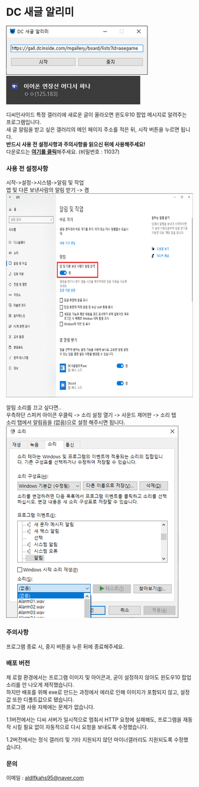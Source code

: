 # DC 새글 알리미

<img src="1.png" alt="프로그램 창"></img><br/>
<img src="2.png" alt="알림 예시"></img><br/>

디씨인사이드 특정 갤러리에 새로운 글이 올라오면 윈도우10 팝업 메시지로 알려주는 프로그램입니다.  
새 글 알림을 받고 싶은 갤러리의 메인 페이지 주소를 적은 뒤, 시작 버튼을 누르면 됩니다.  
__반드시 사용 전 설정사항과 주의사항을 읽으신 뒤에 사용해주세요!__  
다운로드는 [__여기를 클릭__](https://drive.google.com/file/d/16z8s6eKqwF9zGGfqx3blHSRZ3FkoLJiy/view?usp=sharing)해주세요.  (비밀번호 : 11037)  

### 사용 전 설정사항

시작->설정->시스템->알림 및 작업  
앱 및 다른 보낸사람의 알림 받기 -> 켬  
<img src="4.png" width="650px" height="550px" alt="알림 켜기"></img><br/>
  
알림 소리를 끄고 싶다면..  
우측하단 스피커 아이콘 우클릭 -> 소리 설정 열기 -> 사운드 제어판 -> 소리 탭  
소리 탭에서 알림음을 (없음)으로 설정 해주시면 됩니다.  
<img src="3.png" alt="소리 끄기"></img><br/>

### 주의사항

프로그램 종료 시, 중지 버튼을 누른 뒤에 종료해주세요.

### 배포 버전

제 로컬 환경에서는 프로그램 이미지 및 아이콘과, 굳이 설정하지 않아도 윈도우10 팝업 소리를 안 나오게 제작했습니다.  
하지만 배포를 위해 exe로 만드는 과정에서 에러로 인해 이미지가 포함되지 않고, 설정값 또한 디폴트값으로 됐습니다.  
프로그램 사용 자체에는 문제가 없습니다.

1.1버전에서는 디씨 서버가 일시적으로 멈춰서 HTTP 요청에 실패해도, 프로그램을 재동작 시킬 필요 없이 자동적으로 다시 요청을 보내도록 수정했습니다.

1.2버전에서는 정식 갤러리 및 기타 지원되지 않던 마이너갤러리도 지원되도록 수정했습니다.

### 문의

이메일 : aldlfkahs95@naver.com
